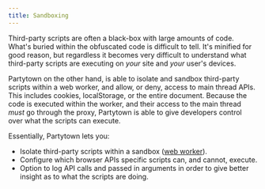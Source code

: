 ```yaml
---
title: Sandboxing
---
```


Third-party scripts are often a black-box with large amounts of code. What's buried within the obfuscated code is difficult to tell. It's minified for good reason, but regardless it becomes very difficult to understand what third-party scripts are executing on _your_ site and _your_ user's devices.

Partytown on the other hand, is able to isolate and sandbox third-party scripts within a web worker, and allow, or deny, access to main thread APIs. This includes cookies, localStorage, or the entire document. Because the code is executed within the worker, and their access to the main thread _must_ go through the proxy, Partytown is able to give developers control over what the scripts can execute.

Essentially, Partytown lets you:

- Isolate third-party scripts within a sandbox ([web worker](https://developer.mozilla.org/en-US/docs/Web/API/Web_Workers_API)).
- Configure which browser APIs specific scripts can, and cannot, execute.
- Option to log API calls and passed in arguments in order to give better insight as to what the scripts are doing.
